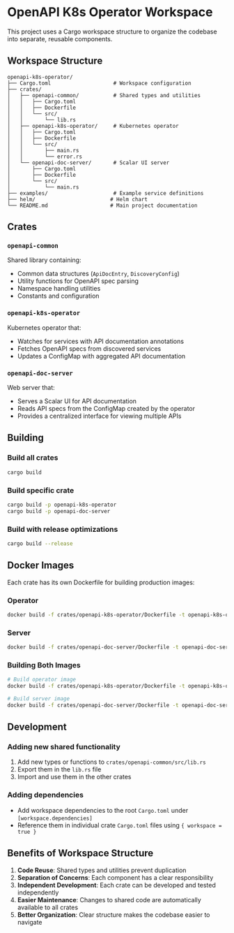 # OpenAPI K8s Operator Workspace

This project uses a Cargo workspace structure to organize the codebase into separate, reusable components.

## Workspace Structure

```
openapi-k8s-operator/
├── Cargo.toml                    # Workspace configuration
├── crates/
│   ├── openapi-common/           # Shared types and utilities
│   │   ├── Cargo.toml
│   │   ├── Dockerfile
│   │   └── src/
│   │       └── lib.rs
│   ├── openapi-k8s-operator/     # Kubernetes operator
│   │   ├── Cargo.toml
│   │   ├── Dockerfile
│   │   └── src/
│   │       ├── main.rs
│   │       └── error.rs
│   └── openapi-doc-server/       # Scalar UI server
│       ├── Cargo.toml
│       ├── Dockerfile
│       └── src/
│           └── main.rs
├── examples/                     # Example service definitions
├── helm/                        # Helm chart
└── README.md                    # Main project documentation
```

## Crates

### `openapi-common`
Shared library containing:
- Common data structures (`ApiDocEntry`, `DiscoveryConfig`)
- Utility functions for OpenAPI spec parsing
- Namespace handling utilities
- Constants and configuration

### `openapi-k8s-operator`
Kubernetes operator that:
- Watches for services with API documentation annotations
- Fetches OpenAPI specs from discovered services
- Updates a ConfigMap with aggregated API documentation

### `openapi-doc-server`
Web server that:
- Serves a Scalar UI for API documentation
- Reads API specs from the ConfigMap created by the operator
- Provides a centralized interface for viewing multiple APIs

## Building

### Build all crates
```bash
cargo build
```

### Build specific crate
```bash
cargo build -p openapi-k8s-operator
cargo build -p openapi-doc-server
```

### Build with release optimizations
```bash
cargo build --release
```

## Docker Images

Each crate has its own Dockerfile for building production images:

### Operator
```bash
docker build -f crates/openapi-k8s-operator/Dockerfile -t openapi-k8s-operator:latest .
```

### Server
```bash
docker build -f crates/openapi-doc-server/Dockerfile -t openapi-doc-server:latest .
```

### Building Both Images
```bash
# Build operator image
docker build -f crates/openapi-k8s-operator/Dockerfile -t openapi-k8s-operator:latest .

# Build server image  
docker build -f crates/openapi-doc-server/Dockerfile -t openapi-doc-server:latest .
```

## Development

### Adding new shared functionality
1. Add new types or functions to `crates/openapi-common/src/lib.rs`
2. Export them in the `lib.rs` file
3. Import and use them in the other crates

### Adding dependencies
- Add workspace dependencies to the root `Cargo.toml` under `[workspace.dependencies]`
- Reference them in individual crate `Cargo.toml` files using `{ workspace = true }`

## Benefits of Workspace Structure

1. **Code Reuse**: Shared types and utilities prevent duplication
2. **Separation of Concerns**: Each component has a clear responsibility
3. **Independent Development**: Each crate can be developed and tested independently
4. **Easier Maintenance**: Changes to shared code are automatically available to all crates
5. **Better Organization**: Clear structure makes the codebase easier to navigate
